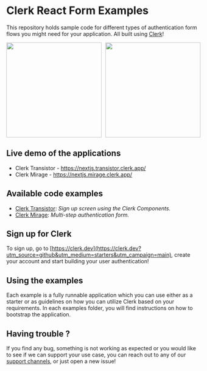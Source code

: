 # Clerk React Form Examples

This repository holds sample code for different types of authentication form flows you might need for your application. All built using [Clerk](https://clerk.dev)!

<div style="display: flex;gap:10px">
    <img height="250" src="./docs/transistor.gif"/>
    <img height="250" src="./docs/mirage.gif"/>
</div>

## Live demo of the applications

- Clerk Transistor - https://nextjs.transistor.clerk.app/
- Clerk Mirage - https://nextjs.mirage.clerk.app/

## Available code examples

- [Clerk Transistor](./examples/transistor): _Sign up screen using the Clerk Components._
- [Clerk Mirage](./examples/mirage): _Multi-step authentication form._

## Sign up for Clerk

To sign up, go to [https://clerk.dev](https://clerk.dev?utm_source=github&utm_medium=starters&utm_campaign=main), create your account and start building your user authentication!

## Using the examples

Each example is a fully runnable application which you can use either as a starter or as guidelines on how you can utilize Clerk based on your requirements. In each examples folder, you will find instructions on how to bootstrap the application.

## Having trouble ?

If you find any bug, something is not working as expected or you would like to see if we can support your use case, you can reach out to any of our [support channels](https://clerk.dev/support), or just open a new issue!
